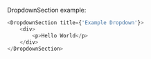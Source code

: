 DropdownSection example:

```js
<DropdownSection title={'Example Dropdown'}>
    <div>
        <p>Hello World</p>
    </div>
</DropdownSection>
```
